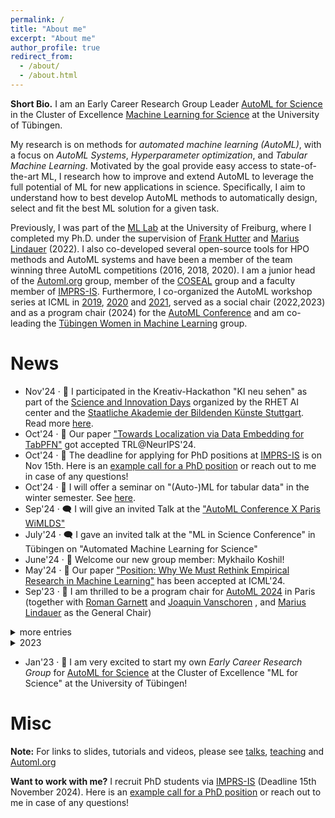 ```yaml
---
permalink: /
title: "About me"
excerpt: "About me"
author_profile: true
redirect_from: 
  - /about/
  - /about.html
---
```


**Short Bio.** I am an Early Career Research Group Leader [AutoML for Science](https://uni-tuebingen.de/en/research/core-research/cluster-of-excellence-machine-learning/research/research/cluster-research-groups/research-groups/automl-for-science/) in the Cluster of Excellence [Machine Learning for Science](https://uni-tuebingen.de/en/research/core-research/cluster-of-excellence-machine-learning/home/) at the University of Tübingen.

My research is on methods for *automated machine learning (AutoML)*, with a focus on *AutoML Systems*, 
*Hyperparameter optimization*, and *Tabular Machine Learning*. Motivated by the goal provide easy access to 
state-of-the-art ML, I research how to improve and extend AutoML to leverage the full potential of ML for new 
applications in science. Specifically, I aim to understand how to best develop AutoML methods to automatically 
design, select and fit the best ML solution for a given task.

Previously, I was part of the [ML Lab](https://ml.informatik.uni-freiburg.de/) at the University of Freiburg, where I completed my Ph.D. under the supervision of [Frank Hutter](https://ml.informatik.uni-freiburg.de/profile/hutter/) and [Marius Lindauer](https://www.ai.uni-hannover.de/de/institut/team/lindauer) (2022). I also co-developed several open-source tools for HPO methods and AutoML systems and have been a member of the team winning three AutoML competitions (2016, 2018, 2020). I am a junior head of the [Automl.org](automl.org) group, member of the [COSEAL](https://www.coseal.net/) group and a faculty member of [IMPRS-IS](https://imprs.is.mpg.de/). Furthermore, I co-organized the AutoML workshop series at ICML in [2019](https://sites.google.com/view/automl2019icml/), [2020](https://sites.google.com/view/automl2020/home) and [2021](https://sites.google.com/view/automl2021), served as a social chair (2022,2023) and as a program chair (2024) for the [AutoML Conference](www.automl.cc) and am co-leading the [Tübingen Women in Machine Learning](https://tuewiml.github.io/) group. 

News
====

<ul>
  <li> Nov'24 · 🎨 I participated in the Kreativ-Hackathon "KI neu sehen" as part of the <a href="https://sidays.
com/">Science and Innovation Days</a> organized by the RHET AI center and the <a href="https://www.abk-stuttgart.de/">Staatliche Akademie der Bildenden Künste Stuttgart</a>. Read more <a href="https://rhet.
ai/2024/11/26/kreativ-hackathon-ki-neu-sehen/">here</a>. </li>
  <li> Oct'24 · 📝 Our paper <a href="https://openreview.net/forum?id=LFyQyV5HxQ">"Towards Localization via Data 
Embedding for TabPFN"</a> got accepted TRL@NeurIPS'24. </li>
  <li> Oct'24 · 📮 The deadline for applying for PhD positions at <a href="https://imprs.is.mpg.de/">IMPRS-IS</a> is on Nov 15th. Here is an <a href="https://keggensperger.github.io/files/2024_JobPosting.pdf"> example call for a PhD position</a> or reach out to me in case of any questions! </li>
  <li> Oct'24 · 📓 I will offer a seminar on "(Auto-)ML for tabular data" in the winter semester. See <a href="https://keggensperger.github.io/teaching/2024-winter-seminar">here</a>.</li>
  <li> Sep'24 · 🗨️ I will give an invited Talk at the <a href="https://www.meetup.com/paris-women-in-machine-learning-data-science/events/302432984/">"AutoML Conference X Paris WiMLDS"</a></li>
  <li> July'24 · 🗨️ I gave an invited talk at the "ML in Science Conference" in Tübingen on "Automated Machine Learning for Science" </li>
  <li> June'24 · 👋 Welcome our new group member: Mykhailo Koshil! </li>  
  <li> May'24 · 📝 Our paper <a href="https://arxiv.org/abs/2405.02200">"Position: Why We Must Rethink Empirical Research in Machine Learning"</a> has been accepted at ICML'24.</li>
  <li> Sep'23 · 🥳 I am thrilled to be a program chair for <a href="https://2024.automl.cc/">AutoML 2024</a> in Paris (together with <a href="https://www.cse.wustl.edu/~garnett/">Roman Garnett</a> and <a href="https://joaquinvanschoren.github.io">Joaquin Vanschoren</a>
, and <a href="https://www.ai.uni-hannover.de/de/institut/team/lindauer/">Marius Lindauer</a> as the General Chair) </li>
</ul>

<details>
	<summary>more entries</summary>
<ul>
  <li> May'24 · 🗨️ I gave an invited talk at <a href="https://www.wids-regensburg.de/">Women in Data Science Regensburg</a> on "AutoML: Streamlining Machine Learning".</li>
  <li> Mar'24 · 📝 Our paper "Towards Bandit-based Optimization for Automated Machine Learning" has been accepted for oral presentation at <a href="https://pml4dc.github.io/iclr2024/">PML4LRS@ICLR'24</a>.</li>
  <li> Mar'24 · 📝 Our paper <a href="https://openreview.net/forum?id=ACLLU9nQ2E">"Towards quantifying the effect of dataset selection for benchmarking tabular machine learning approaches"</a> has been accepted at <a href="https://dmlr.ai/">DMLR@ICLR'24</a>.</li>
  <li> Feb'24 · 📝 Our paper <a href="https://jair.org/index.php/jair/article/view/14747">"Can Fairness be Automated? Guidelines and Opportunities for Fairness-aware AutoML"</a> has been published at JAIR.</li>
  <li> Feb'24 · 📓 I will offer a seminar on "AutoML in the Age of Large Pre-trained Models" in the summer semester. See <a href="https://keggensperger.github.io/teaching/2024-summer-seminar">here</a>.</li>
</ul>
</details>

<details>
	<summary>2023</summary>
<ul>
  <li> 9th Nov'23 · 🗨️ Together with <a href="https://www.ai.uni-hannover.de/de/institut/team/lindauer/">Marius Lindauer</a> I gave a talk at <a href="https://www.m3-konferenz.de/veranstaltung-21316-se-0-hyperparameter-optimieren-mit-automl.html">MLOps'23</a>: "Hyperparameter Optimieren mit AutoML"</li>  
  <li> 15th Sep'23 · 👋 Welcome my first group member: Amir Rezaei Balef! </li>
  <li> Sep'23 · 📓 I offer a seminar on "Automated Machine Learning and Hyperparameter Optimization" in the winter semester. Find all details <a href="https://keggensperger.github.io/teaching/2023-winter-seminar">here</a>.</li>
  <li> 12th-15th Sept'23 · 🥳 Together with <a href="https://www.slds.stat.uni-muenchen.de/people/feurer/">Matthias Feurer</a> I am organizing the social program for AutoML 2023! Find all details <a href="automl.cc">here</a>.</li>
  <li> July'23 · 🗨️ Together with <a href="https://www.ai.uni-hannover.de/de/institut/team/lindauer/">Marius Lindauer</a> I will give a lecture on "AutoML: Accelerating Research on and Development of AI Applications" at the <a href="https://essai.ijs.si/">ESSAI Summer School</a>! </li> 
  <li> June'23 · 🗨️ Together with <a href="https://ml.informatik.uni-freiburg.de/profile/bergman/">Eddie Bergman</a> I gave a *Hands-On Session* at the <a href="https://freiburg-ai.github.io/">nextgen_AI</a> Freiburg workshop: "Automated Machine Learning with Auto-sklearn" </li>
  <li> Jan'23 · 📝 Our paper <a href="https://arxiv.org/abs/2212.04183">Mind the Gap: Measuring Generalization Performance Across Multiple Objectives</a> got accepted at IDA 2023. </li>
  <li> Jan'23 · 📝 Our paper <a href="https://openreview.net/forum?id=cp5PvcI6w8_&referrer=%5BAuthor%20Console%5D(%2Fgroup%3Fid%3DICLR.cc%2F2023%2FConference%2FAuthors%23your-submissions">TabPFN: A Transformer That Solves Small Tabular Classification Problems in a Second</a> got accepted to ICLR 2023. </li> 
</ul>
</details>

<ul>
 <li> Jan'23 · 🥳 I am very excited to start my own <i>Early Career Research Group</i> for <a href="https://uni-tuebingen.de/en/research/core-research/cluster-of-excellence-machine-learning/research/research/cluster-research-groups/research-groups/automl-for-science/">AutoML for Science</a> at the Cluster of Excellence "ML for Science" at the University of Tübingen! </li>
</ul>

Misc
====

**Note:** For links to slides, tutorials and videos, please see [talks](https://keggensperger.github.io/talks/), [teaching](https://keggensperger.github.io/teaching/) and [Automl.org](Automl.org)

**Want to work with me?** I recruit PhD students via [IMPRS-IS](https://imprs.is.mpg.de/) (Deadline 15th November 2024). Here is an [example call for a PhD position](https://keggensperger.github.io/files/2024_JobPosting.pdf) or reach out to me in case of any questions! 
